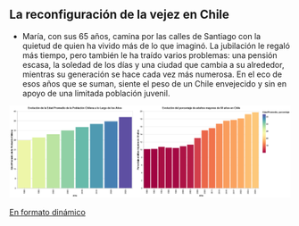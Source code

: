 ## La reconfiguración de la vejez en Chile

- María, con sus 65 años, camina por las calles de Santiago con la quietud de quien ha vivido más de lo que imaginó. La jubilación le regaló más tiempo, pero también le ha traído varios problemas: una pensión escasa, la soledad de los días y una ciudad que cambia a su alrededor, mientras su generación se hace cada vez más numerosa. En el eco de esos años que se suman, siente el peso de un Chile envejecido y sin en apoyo de una limitada población juvenil.

![Imagen](Visualización.png)

[En formato dinámico](/Entrega04/Inostroza_Integrante_03_Constanza_vis_01/Visualización.md/Visualización.html)

